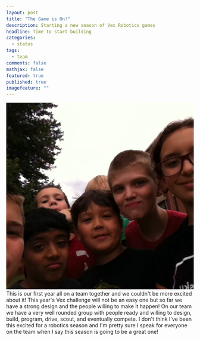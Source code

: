 ```yaml
---
layout: post
title: "The Game is On!"
description: Starting a new season of Vex Robotics games
headline: Time to start building
categories: 
  - status
tags: 
  - team
comments: false
mathjax: false
featured: true
published: true
imagefeature: ""
---
```


![team_selfie.jpg](/images/team_selfie.jpg)
	This is our first year all on a team together and we couldn't be more excited about it! This year's Vex challenge will not be an easy one but so far we have a strong design and the people willing to make it happen! On our team we have a very well rounded group with people ready and willing to design, build, program, drive, scout, and eventually compete. I don't think I've been this excited for a robotics season and I'm pretty sure I speak for everyone on the team when I say this season is going to be a great one!